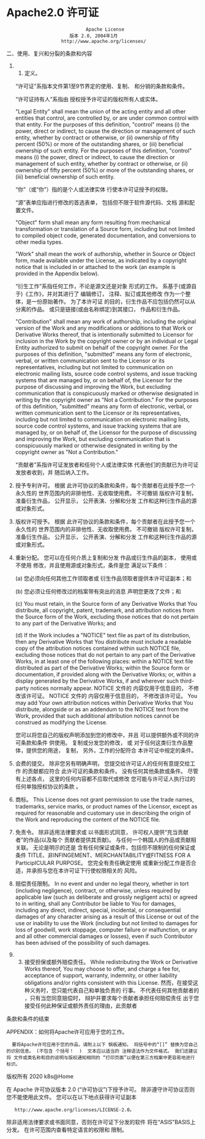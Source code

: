 # Apache2.0 许可证

                                 Apache License
                           版本 2.0, 2004年1月
                        http://www.apache.org/licenses/

   二、使用、复兴和分裂的条款和内容

   1. 1. 定义。

      “许可证”系指本文件第1至9节界定的使用、复制、 和分销的条款和条件。

      “许可证持有人”系指由 授权授予许可证的版权所有人或实体。

      "Legal Entity" shall mean the union of the acting entity and all other entities that control, are controlled by, or are under common control with that entity. For the purposes of this definition, "control" means (i) the power, direct or indirect, to cause the direction or management of such entity, whether by contract or otherwise, or (ii) ownership of fifty percent (50%) or more of the outstanding shares, or (iii) beneficial ownership of such entity. For the purposes of this definition, "control" means (i) the power, direct or indirect, to cause the direction or management of such entity, whether by contract or otherwise, or (ii) ownership of fifty percent (50%) or more of the outstanding shares, or (iii) beneficial ownership of such entity.

      “你”（或“你”）指的是个人或法律实体 行使本许可证授予的权限。

      “源”表单应指进行修改的首选表单， 包括但不限于软件源代码、文档 源和配置文件。

      "Object" form shall mean any form resulting from mechanical transformation or translation of a Source form, including but not limited to compiled object code, generated documentation, and conversions to other media types.

      "Work" shall mean the work of authorship, whether in Source or Object form, made available under the License, as indicated by a copyright notice that is included in or attached to the work (an example is provided in the Appendix below).

      “衍生工作”系指任何工作，不论是源文还是对象 形式的工作。 系基于(或源自于)《工作》，并对其进行了 编辑修订， 注释、拟订或其他修改 作为一个整体，是一份原始著作。 为了本许可证 的目的，衍生作品不应包括仍然可以从 分离的作品。 或只是链接(或由名称绑定)到其接口， 作品和衍生作品。

      "Contribution" shall mean any work of authorship, including the original version of the Work and any modifications or additions to that Work or Derivative Works thereof, that is intentionally submitted to Licensor for inclusion in the Work by the copyright owner or by an individual or Legal Entity authorized to submit on behalf of the copyright owner. For the purposes of this definition, "submitted" means any form of electronic, verbal, or written communication sent to the Licensor or its representatives, including but not limited to communication on electronic mailing lists, source code control systems, and issue tracking systems that are managed by, or on behalf of, the Licensor for the purpose of discussing and improving the Work, but excluding communication that is conspicuously marked or otherwise designated in writing by the copyright owner as "Not a Contribution." For the purposes of this definition, "submitted" means any form of electronic, verbal, or written communication sent to the Licensor or its representatives, including but not limited to communication on electronic mailing lists, source code control systems, and issue tracking systems that are managed by, or on behalf of, the Licensor for the purpose of discussing and improving the Work, but excluding communication that is conspicuously marked or otherwise designated in writing by the copyright owner as "Not a Contribution."

      “贡献者”系指许可证发放者和任何个人或法律实体 代表他们的贡献已为许可证发放者收到，并 随后纳入工作。

   2. 授予专利许可。 根据 此许可协议的条款和条件，每个贡献者在此授予您一个永久性的 世界范围内的非排他性、无收取使用费。 不可撤销 版权许可复制，准备衍生作品， 公开显示， 公开表演、分解和分发 工作和这种衍生作品的源或对象形式。

   3. 版权许可授予。 根据 此许可协议的条款和条件，每个贡献者在此授予您一个永久性的 世界范围内的非排他性、无收取使用费。 不可撤销 版权许可复制，准备衍生作品， 公开显示， 公开表演、分解和分发 工作和这种衍生作品的源或对象形式。

   4. 重新分配。 您可以在任何介质上复制和分发 作品或衍生作品的副本， 使用或不使用 修改，并且使用源或对象形式，条件是您 满足以下条件：

      (a) 您必须向任何其他工作领取者或 衍生作品领取者提供本许可证副本；和

      (b) 您必须让任何修改过的档案带有突出的消息 声明您更改了文件；和

      (c) You must retain, in the Source form of any Derivative Works that You distribute, all copyright, patent, trademark, and attribution notices from the Source form of the Work, excluding those notices that do not pertain to any part of the Derivative Works; and

      (d) If the Work includes a "NOTICE" text file as part of its distribution, then any Derivative Works that You distribute must include a readable copy of the attribution notices contained within such NOTICE file, excluding those notices that do not pertain to any part of the Derivative Works, in at least one of the following places: within a NOTICE text file distributed as part of the Derivative Works; within the Source form or documentation, if provided along with the Derivative Works; or, within a display generated by the Derivative Works, if and wherever such third-party notices normally appear. NOTICE 文件的 内容仅用于信息目的， 不修改该许可证。 NOTICE 文件的 内容仅用于信息目的， 不修改该许可证。 You may add Your own attribution notices within Derivative Works that You distribute, alongside or as an addendum to the NOTICE text from the Work, provided that such additional attribution notices cannot be construed as modifying the License.

      您可以将您自己的版权声明添加到您的修改中，并且 可以提供额外或不同的许可条款和条件 供使用。 复制或分发您的修改， 或 对于任何这类衍生作品整体，提供您的用途， 复制， 另外，工作的分配符合 本许可证中规定的条件。

   5. 会费的提交。 除非您另有明确声明， 您提交给许可证人的任何有意提交给工作 的贡献都应符合 此许可证的条款和条件。 没有任何其他条款或条件。 尽管有上述各点， 这里的任何内容都不应取代或修改 您可能与许可证人执行过的任何单独授权协议的条款 。

   6. 商标。 This License does not grant permission to use the trade names, trademarks, service marks, or product names of the Licensor, except as required for reasonable and customary use in describing the origin of the Work and reproducing the content of the NOTICE file.

   7. 免责令。 除非适用法律要求或 以书面形式同意， 许可权人提供“充当贡献者”的作品(以及每个 贡献者提供其贡献)。 与任何一个韩国人的作品或贡献相关联。 无论是明示的还是 含有任何保证或条件，包括但不限制的任何保证或条件 TITLE、非INFINGEMENT、MERCHANTABILITY或FITNESS FOR A ParticipICULAR PURPOSE。 您完全有责任确定使用 或重新分配工作是否合适，并承担与您在本许可证下行使权限相关的 风险。

   8. 赔偿责任限制。 In no event and under no legal theory, whether in tort (including negligence), contract, or otherwise, unless required by applicable law (such as deliberate and grossly negligent acts) or agreed to in writing, shall any Contributor be liable to You for damages, including any direct, indirect, special, incidental, or consequential damages of any character arising as a result of this License or out of the use or inability to use the Work (including but not limited to damages for loss of goodwill, work stoppage, computer failure or malfunction, or any and all other commercial damages or losses), even if such Contributor has been advised of the possibility of such damages.

   9. 3. 接受担保或额外赔偿责任。 While redistributing the Work or Derivative Works thereof, You may choose to offer, and charge a fee for, acceptance of support, warranty, indemnity, or other liability obligations and/or rights consistent with this License. 然而，在接受这种义务时，您只能代表自己和单独负责的 行事。 不代表任何其他贡献者的 ，只有当您同意赔偿时， 辩护并要求每个贡献者承担任何赔偿责任 出于您接受任何此种保证或额外责任的理由，此贡献者

   条款和条件的结束

   APPENDIX：如何将Apache许可应用于您的工作。

      要将Apache许可应用于您的作品，请附上以下 锅板通知。 将括号中的“[]” 替换为您自己的识别信息。 (不包含 个括号！  )  文本应以适当的 注释语法作为文件格式。 我们还建议将 文件或类名称和目的说明与版权通知相同的 “打印页面”以便在第三方档案中更容易地进行 标识。

   版权所有 2020 k8s@Home

   在 Apache 许可协议版本 2.0 (“许可协议”)下授予许可。 除非遵守许可协议否则您不能使用此文件。 您可以在以下地点获得许可证副本

       http://www.apache.org/licenses/LICENSE-2.0。

   除非适用法律要求或书面同意，否则在许可证下分发的软件 将在“ASIS”BASIS上分发。 在许可范围内查看特定语言的权限和 限制。
